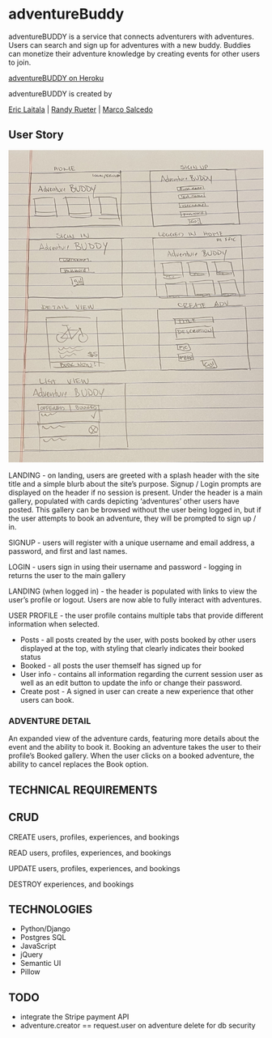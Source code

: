 # adventureBuddy

adventureBUDDY is a service that connects adventurers with adventures. Users can search and sign up for adventures with a new buddy. Buddies can monetize their adventure knowledge by creating events for other users to join.

[adventureBUDDY on Heroku](https://adventurebuddy.herokuapp.com)


adventureBUDDY is created by

[Eric Laitala](https://github.com/elaitala) |
[Randy Rueter](https://github.com/rerueter) |
[Marco Salcedo](https://github.com/msalcedo88)

## User Story

![wireframes](/assets/wireframes.jpg)

LANDING - on landing, users are greeted with a splash header with the site title and a simple blurb about the site’s purpose. Signup / Login prompts are displayed on the header if no session is present. Under the header is a main gallery, populated with cards depicting ‘adventures’ other users have posted. This gallery can be browsed without the user being logged in, but if the user attempts to book an adventure, they will be prompted to sign up / in.

SIGNUP - users will register with a unique username and email address, a password, and first and last names.

LOGIN - users sign in using their username and password - logging in returns the user to the main gallery

LANDING (when logged in) - the header is populated with links to view the user’s profile or logout. Users are now able to fully interact with adventures.

USER PROFILE - the user profile contains multiple tabs that provide different information when selected.

- Posts - all posts created by the user, with posts booked by other users displayed at the top, with styling that clearly indicates their booked status
- Booked - all posts the user themself has signed up for
- User info - contains all information regarding the current session user as well as an edit button to update the info or change their password.
- Create post - A signed in user can create a new experience that other users can book.

### ADVENTURE DETAIL

An expanded view of the adventure cards, featuring more details about the event and the ability to book it. Booking an adventure takes the user to their profile’s Booked gallery. When the user clicks on a booked adventure, the ability to cancel replaces the Book option.

## TECHNICAL REQUIREMENTS

## CRUD

CREATE users, profiles, experiences, and bookings

READ users, profiles, experiences, and bookings

UPDATE users, profiles, experiences, and bookings

DESTROY experiences, and bookings

## TECHNOLOGIES

- Python/Django
- Postgres SQL
- JavaScript
- jQuery
- Semantic UI
- Pillow

## TODO

- integrate the Stripe payment API
- adventure.creator == request.user on adventure delete for db security
